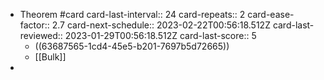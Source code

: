 - Theorem #card
  card-last-interval:: 24
  card-repeats:: 2
  card-ease-factor:: 2.7
  card-next-schedule:: 2023-02-22T00:56:18.512Z
  card-last-reviewed:: 2023-01-29T00:56:18.512Z
  card-last-score:: 5
	- ((63687565-1cd4-45e5-b201-7697b5d72665))
	- [[Bulk]]
-